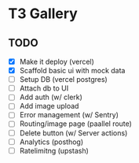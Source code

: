 # T3 Gallery

## TODO

- [x] Make it deploy (vercel)
- [x] Scaffold basic ui with mock data
- [ ] Setup DB (vercel postgres)
- [ ] Attach db to UI
- [ ] Add auth (w/ clerk)
- [ ] Add image upload
- [ ] Error management (w/ Sentry)
- [ ] Routing/image page (paallel route)
- [ ] Delete button (w/ Server actions)
- [ ] Analytics (posthog)
- [ ] Ratelimitng (upstash)